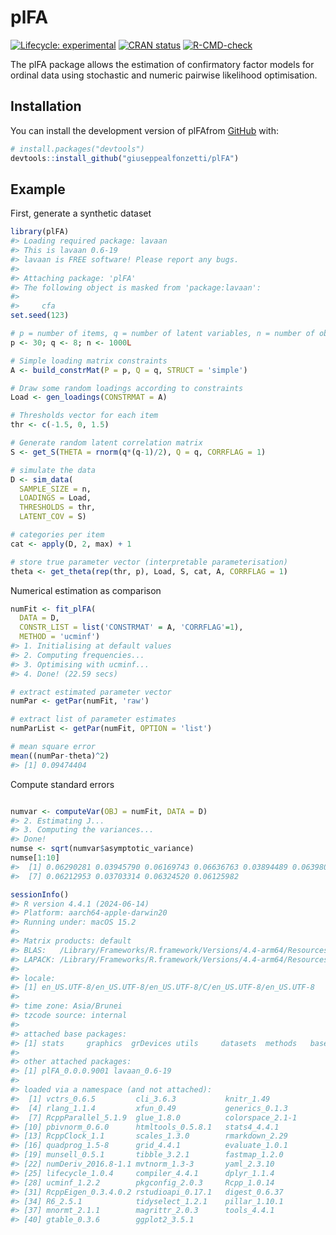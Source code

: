
<!-- README.md is generated from README.Rmd. Please edit that file -->

# plFA

<!-- badges: start -->

[![Lifecycle:
experimental](https://img.shields.io/badge/lifecycle-experimental-orange.svg)](https://lifecycle.r-lib.org/articles/stages.html#experimental)
[![CRAN
status](https://www.r-pkg.org/badges/version/plFA)](https://CRAN.R-project.org/package=plFA)
[![R-CMD-check](https://github.com/giuseppealfonzetti/plFA/actions/workflows/R-CMD-check.yaml/badge.svg)](https://github.com/giuseppealfonzetti/plFA/actions/workflows/R-CMD-check.yaml)
<!-- badges: end -->

The plFA package allows the estimation of confirmatory factor models for
ordinal data using stochastic and numeric pairwise likelihood
optimisation.

## Installation

You can install the development version of plFAfrom
[GitHub](https://github.com/) with:

``` r
# install.packages("devtools")
devtools::install_github("giuseppealfonzetti/plFA")
```

## Example

First, generate a synthetic dataset

``` r
library(plFA)
#> Loading required package: lavaan
#> This is lavaan 0.6-19
#> lavaan is FREE software! Please report any bugs.
#> 
#> Attaching package: 'plFA'
#> The following object is masked from 'package:lavaan':
#> 
#>     cfa
set.seed(123)

# p = number of items, q = number of latent variables, n = number of observations
p <- 30; q <- 8; n <- 1000L

# Simple loading matrix constraints
A <- build_constrMat(P = p, Q = q, STRUCT = 'simple')

# Draw some random loadings according to constraints
Load <- gen_loadings(CONSTRMAT = A)

# Thresholds vector for each item
thr <- c(-1.5, 0, 1.5)

# Generate random latent correlation matrix
S <- get_S(THETA = rnorm(q*(q-1)/2), Q = q, CORRFLAG = 1)

# simulate the data
D <- sim_data(
  SAMPLE_SIZE = n,
  LOADINGS = Load,
  THRESHOLDS = thr,
  LATENT_COV = S)

# categories per item
cat <- apply(D, 2, max) + 1

# store true parameter vector (interpretable parameterisation)
theta <- get_theta(rep(thr, p), Load, S, cat, A, CORRFLAG = 1)
```

<!-- Estimate the model with the stochastic optimiser -->
<!-- ```{r sto} -->
<!-- # Set options for cpp stochastic optimiser -->
<!-- cpp_ctrl <- list( -->
<!--   MAXT = 2*n, -->
<!--   PAIRS_PER_ITERATION = 8 -->
<!-- ) -->
<!-- # Fit the model with stochastic optimiser -->
<!-- stFit <- fit_plFA( -->
<!--   DATA = D, -->
<!--   VALDATA = D, -->
<!--   CONSTR_LIST = list('CONSTRMAT' = A, 'CORRFLAG'= 1), -->
<!--   METHOD = 'hyper', -->
<!--   CONTROL = cpp_ctrl, -->
<!--   ITERATIONS_SUBSET = seq(0, cpp_ctrl$MAXT, 100) -->
<!-- ) -->
<!-- stFit -->
<!-- # extract estimated parameter vector -->
<!-- stPar <- getPar(stFit) -->
<!-- # extract list of parameter estimates -->
<!-- stParList <- getPar(stFit, OPTION = 'list') -->
<!-- matrixcalc::is.positive.definite(stParList$latent_correlations) -->
<!-- # mean square error -->
<!-- mean((stPar-theta)^2) -->
<!-- ``` -->

Numerical estimation as comparison

``` r
numFit <- fit_plFA(
  DATA = D,
  CONSTR_LIST = list('CONSTRMAT' = A, 'CORRFLAG'=1),
  METHOD = 'ucminf')
#> 1. Initialising at default values
#> 2. Computing frequencies...
#> 3. Optimising with ucminf...
#> 4. Done! (22.59 secs)

# extract estimated parameter vector
numPar <- getPar(numFit, 'raw')

# extract list of parameter estimates
numParList <- getPar(numFit, OPTION = 'list')

# mean square error
mean((numPar-theta)^2)
#> [1] 0.09474404
```

Compute standard errors

<!-- ```{r stovar} -->
<!-- stovar <- computeVar(OBJ = stFit, DATA = D, NUMDERIV = T) -->
<!-- stose <- sqrt(stovar$optimisation_noise+stovar$asymptotic_variance) -->
<!-- stose[1:10] -->
<!-- ``` -->

``` r

numvar <- computeVar(OBJ = numFit, DATA = D)
#> 2. Estimating J...
#> 3. Computing the variances...
#> Done!
numse <- sqrt(numvar$asymptotic_variance)
numse[1:10]
#>  [1] 0.06290281 0.03945790 0.06169743 0.06636763 0.03894489 0.06398055
#>  [7] 0.06212953 0.03703314 0.06324520 0.06125982
```

``` r
sessionInfo()
#> R version 4.4.1 (2024-06-14)
#> Platform: aarch64-apple-darwin20
#> Running under: macOS 15.2
#> 
#> Matrix products: default
#> BLAS:   /Library/Frameworks/R.framework/Versions/4.4-arm64/Resources/lib/libRblas.0.dylib 
#> LAPACK: /Library/Frameworks/R.framework/Versions/4.4-arm64/Resources/lib/libRlapack.dylib;  LAPACK version 3.12.0
#> 
#> locale:
#> [1] en_US.UTF-8/en_US.UTF-8/en_US.UTF-8/C/en_US.UTF-8/en_US.UTF-8
#> 
#> time zone: Asia/Brunei
#> tzcode source: internal
#> 
#> attached base packages:
#> [1] stats     graphics  grDevices utils     datasets  methods   base     
#> 
#> other attached packages:
#> [1] plFA_0.0.0.9001 lavaan_0.6-19  
#> 
#> loaded via a namespace (and not attached):
#>  [1] vctrs_0.6.5         cli_3.6.3           knitr_1.49         
#>  [4] rlang_1.1.4         xfun_0.49           generics_0.1.3     
#>  [7] RcppParallel_5.1.9  glue_1.8.0          colorspace_2.1-1   
#> [10] pbivnorm_0.6.0      htmltools_0.5.8.1   stats4_4.4.1       
#> [13] RcppClock_1.1       scales_1.3.0        rmarkdown_2.29     
#> [16] quadprog_1.5-8      grid_4.4.1          evaluate_1.0.1     
#> [19] munsell_0.5.1       tibble_3.2.1        fastmap_1.2.0      
#> [22] numDeriv_2016.8-1.1 mvtnorm_1.3-3       yaml_2.3.10        
#> [25] lifecycle_1.0.4     compiler_4.4.1      dplyr_1.1.4        
#> [28] ucminf_1.2.2        pkgconfig_2.0.3     Rcpp_1.0.14        
#> [31] RcppEigen_0.3.4.0.2 rstudioapi_0.17.1   digest_0.6.37      
#> [34] R6_2.5.1            tidyselect_1.2.1    pillar_1.10.1      
#> [37] mnormt_2.1.1        magrittr_2.0.3      tools_4.4.1        
#> [40] gtable_0.3.6        ggplot2_3.5.1
```

